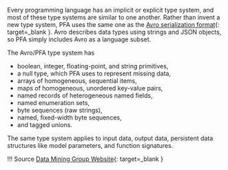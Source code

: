 Every programming language has an implicit or explicit type system, and most of these type systems are similar to one another. Rather than invent a new type system, PFA uses the same one as the [Avro serialization format](http://avro.apache.org){: target=_blank }. Avro describes data types using strings and JSON objects, so PFA simply includes Avro as a language subset.

The Avro/PFA type system has

- boolean, integer, floating-point, and string primitives,
- a null type, which PFA uses to represent missing data,
- arrays of homogeneous, sequential items,
- maps of homogeneous, unordered key-value pairs,
- named records of heterogeneous named fields,
- named enumeration sets,
- byte sequences (raw strings),
- named, fixed-width byte sequences,
- and tagged unions.

The same type system applies to input data, output data, persistent data structures like model parameters, and function signatures.

!!! Source
    [Data Mining Group Website](http://dmg.org/pfa/){: target=_blank }